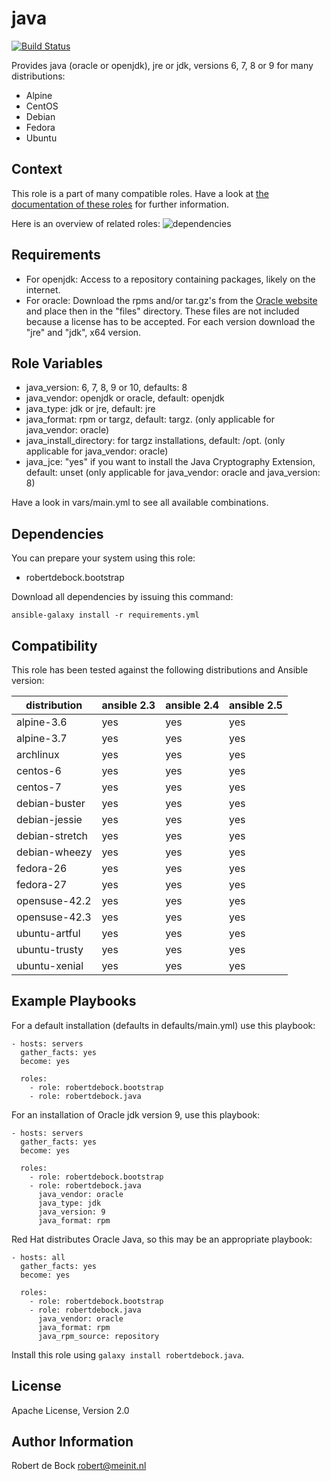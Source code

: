 java
=========

[![Build Status](https://travis-ci.org/robertdebock/ansible-role-java.svg?branch=master)](https://travis-ci.org/robertdebock/ansible-role-java)

Provides java (oracle or openjdk), jre or jdk, versions 6, 7, 8 or 9 for many distributions:
- Alpine
- CentOS
- Debian
- Fedora
- Ubuntu

Context
--------
This role is a part of many compatible roles. Have a look at [the documentation of these roles](https://robertdebock.nl/) for further information.

Here is an overview of related roles:
![dependencies](https://raw.githubusercontent.com/robertdebock/robertdebock.github.io/artifacts/java.png "Dependency")

Requirements
------------

- For openjdk: Access to a repository containing packages, likely on the internet.
- For oracle: Download the rpms and/or tar.gz's from the [Oracle website](http://www.oracle.com/technetwork/java/javase/downloads/index.html) and place then in the "files" directory. These files are not included because a license has to be accepted. For each version download the "jre" and "jdk", x64 version.

Role Variables
--------------

- java_version: 6, 7, 8, 9 or 10, defaults: 8
- java_vendor: openjdk or oracle, default: openjdk
- java_type: jdk or jre, default: jre
- java_format: rpm or targz, default: targz. (only applicable for java_vendor: oracle)
- java_install_directory: for targz installations, default: /opt. (only applicable for java_vendor: oracle)
- java_jce: "yes" if you want to install the Java Cryptography Extension, default: unset (only applicable for java_vendor: oracle and java_version: 8)

Have a look in vars/main.yml to see all available combinations.

Dependencies
------------

You can prepare your system using this role:

- robertdebock.bootstrap

Download all dependencies by issuing this command:
```
ansible-galaxy install -r requirements.yml
```

Compatibility
-------------

This role has been tested against the following distributions and Ansible version:

|distribution|ansible 2.3|ansible 2.4|ansible 2.5|
|------------|-----------|-----------|-----------|
|alpine-3.6|yes|yes|yes|
|alpine-3.7|yes|yes|yes|
|archlinux|yes|yes|yes|
|centos-6|yes|yes|yes|
|centos-7|yes|yes|yes|
|debian-buster|yes|yes|yes|
|debian-jessie|yes|yes|yes|
|debian-stretch|yes|yes|yes|
|debian-wheezy|yes|yes|yes|
|fedora-26|yes|yes|yes|
|fedora-27|yes|yes|yes|
|opensuse-42.2|yes|yes|yes|
|opensuse-42.3|yes|yes|yes|
|ubuntu-artful|yes|yes|yes|
|ubuntu-trusty|yes|yes|yes|
|ubuntu-xenial|yes|yes|yes|

Example Playbooks
----------------

For a default installation (defaults in defaults/main.yml) use this playbook:
```
- hosts: servers
  gather_facts: yes
  become: yes

  roles:
    - role: robertdebock.bootstrap
    - role: robertdebock.java
```

For an installation of Oracle jdk version 9, use this playbook:
```
- hosts: servers
  gather_facts: yes
  become: yes

  roles:
    - role: robertdebock.bootstrap
    - role: robertdebock.java
      java_vendor: oracle
      java_type: jdk
      java_version: 9
      java_format: rpm
```

Red Hat distributes Oracle Java, so this may be an appropriate playbook:
```
- hosts: all
  gather_facts: yes
  become: yes

  roles:
    - role: robertdebock.bootstrap
    - role: robertdebock.java
      java_vendor: oracle
      java_format: rpm
      java_rpm_source: repository
```

Install this role using `galaxy install robertdebock.java`.

License
-------

Apache License, Version 2.0

Author Information
------------------

Robert de Bock <robert@meinit.nl>
